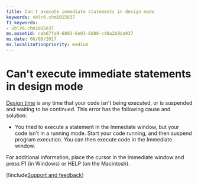 ```yaml
---
title: Can't execute immediate statements in design mode
keywords: vblr6.chm1015637
f1_keywords:
- vblr6.chm1015637
ms.assetid: ceb67fa9-6893-6e03-6d88-c48a2b9da937
ms.date: 06/08/2017
ms.localizationpriority: medium
---
```



# Can't execute immediate statements in design mode

[Design time](../../Glossary/vbe-glossary.md#design-time) is any time that your code isn't being executed, or is suspended and waiting to be continued. This error has the following cause and solution:



- You tried to execute a statement in the  Immediate window, but your code isn't in a running mode. Start your code running, and then suspend program execution. You can then execute code in the Immediate window.
    

For additional information, place the cursor in the  Immediate window and press F1 (in Windows) or HELP (on the Macintosh).

[!include[Support and feedback](~/includes/feedback-boilerplate.md)]